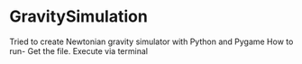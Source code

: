# GravitySimulation
Tried to create Newtonian gravity simulator with Python and Pygame
How to run-
Get the file. Execute via terminal
